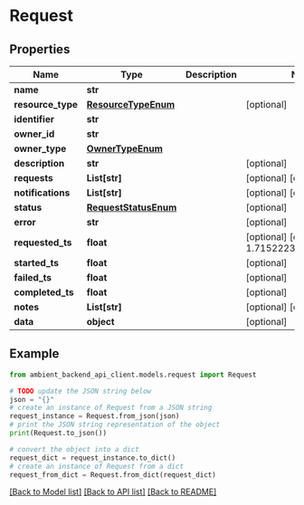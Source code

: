 # Request


## Properties

Name | Type | Description | Notes
------------ | ------------- | ------------- | -------------
**name** | **str** |  | 
**resource_type** | [**ResourceTypeEnum**](ResourceTypeEnum.md) |  | [optional] 
**identifier** | **str** |  | 
**owner_id** | **str** |  | 
**owner_type** | [**OwnerTypeEnum**](OwnerTypeEnum.md) |  | 
**description** | **str** |  | [optional] 
**requests** | **List[str]** |  | [optional] [default to []]
**notifications** | **List[str]** |  | [optional] [default to []]
**status** | [**RequestStatusEnum**](RequestStatusEnum.md) |  | [optional] 
**error** | **str** |  | [optional] 
**requested_ts** | **float** |  | [optional] [default to 1.7152223033432431E9]
**started_ts** | **float** |  | [optional] 
**failed_ts** | **float** |  | [optional] 
**completed_ts** | **float** |  | [optional] 
**notes** | **List[str]** |  | [optional] [default to []]
**data** | **object** |  | [optional] 

## Example

```python
from ambient_backend_api_client.models.request import Request

# TODO update the JSON string below
json = "{}"
# create an instance of Request from a JSON string
request_instance = Request.from_json(json)
# print the JSON string representation of the object
print(Request.to_json())

# convert the object into a dict
request_dict = request_instance.to_dict()
# create an instance of Request from a dict
request_from_dict = Request.from_dict(request_dict)
```
[[Back to Model list]](../README.md#documentation-for-models) [[Back to API list]](../README.md#documentation-for-api-endpoints) [[Back to README]](../README.md)



